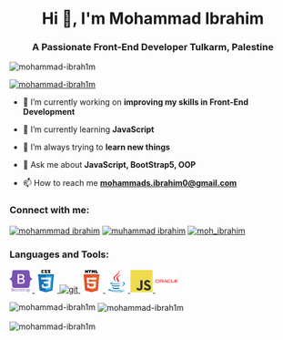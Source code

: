 <h1 align="center">Hi 👋, I'm Mohammad Ibrahim</h1>
<h3 align="center">A Passionate Front-End Developer Tulkarm, Palestine</h3>

<p align="left"> <img src="https://komarev.com/ghpvc/?username=mohammad-ibrah1m&label=Profile%20views&color=0e75b6&style=flat" alt="mohammad-ibrah1m" /> </p>

<p align="left"> <a href="https://github.com/ryo-ma/github-profile-trophy"><img src="https://github-profile-trophy.vercel.app/?username=mohammad-ibrah1m" alt="mohammad-ibrah1m" /></a> </p>

- 🔭 I’m currently working on **improving my skills in Front-End Development**

- 🌱 I’m currently learning **JavaScript**

- 🤝 I’m always trying to **learn new things**


- 💬 Ask me about **JavaScript, BootStrap5, OOP**

- 📫 How to reach me **mohammads.ibrahim0@gmail.com**

<h3 align="left">Connect with me:</h3>
<p align="left">
<a href="https://www.linkedin.com/in/mohammad-s-ibrahim/" target="blank"><img align="center" src="https://raw.githubusercontent.com/rahuldkjain/github-profile-readme-generator/master/src/images/icons/Social/linked-in-alt.svg" alt="mohammmad ibrahim" height="30" width="40" /></a>
<a href="https://www.facebook.com/muhammadfar30n/" target="blank"><img align="center" src="https://raw.githubusercontent.com/rahuldkjain/github-profile-readme-generator/master/src/images/icons/Social/facebook.svg" alt="muhammad ibrahim" height="30" width="40" /></a>
<a href="https://www.leetcode.com/moh_ibrahim" target="blank"><img align="center" src="https://raw.githubusercontent.com/rahuldkjain/github-profile-readme-generator/master/src/images/icons/Social/leet-code.svg" alt="moh_ibrahim" height="30" width="40" /></a>
</p>

<h3 align="left">Languages and Tools:</h3>
<p align="left"> <a href="https://getbootstrap.com" target="_blank" rel="noreferrer"> <img src="https://raw.githubusercontent.com/devicons/devicon/master/icons/bootstrap/bootstrap-plain-wordmark.svg" alt="bootstrap" width="40" height="40"/> </a> <a href="https://www.w3schools.com/css/" target="_blank" rel="noreferrer"> <img src="https://raw.githubusercontent.com/devicons/devicon/master/icons/css3/css3-original-wordmark.svg" alt="css3" width="40" height="40"/> </a> <a href="https://git-scm.com/" target="_blank" rel="noreferrer"> <img src="https://www.vectorlogo.zone/logos/git-scm/git-scm-icon.svg" alt="git" width="40" height="40"/> </a> <a href="https://www.w3.org/html/" target="_blank" rel="noreferrer"> <img src="https://raw.githubusercontent.com/devicons/devicon/master/icons/html5/html5-original-wordmark.svg" alt="html5" width="40" height="40"/> </a> <a href="https://www.java.com" target="_blank" rel="noreferrer"> <img src="https://raw.githubusercontent.com/devicons/devicon/master/icons/java/java-original.svg" alt="java" width="40" height="40"/> </a> <a href="https://developer.mozilla.org/en-US/docs/Web/JavaScript" target="_blank" rel="noreferrer"> <img src="https://raw.githubusercontent.com/devicons/devicon/master/icons/javascript/javascript-original.svg" alt="javascript" width="40" height="40"/> </a> <a href="https://www.oracle.com/" target="_blank" rel="noreferrer"> <img src="https://raw.githubusercontent.com/devicons/devicon/master/icons/oracle/oracle-original.svg" alt="oracle" width="40" height="40"/> </a> </p>

<p><img align="left" src="https://github-readme-stats.vercel.app/api/top-langs?username=mohammad-ibrah1m&show_icons=true&locale=en&layout=compact" alt="mohammad-ibrah1m" /></p>

<p>&nbsp;<img align="center" src="https://github-readme-stats.vercel.app/api?username=mohammad-ibrah1m&show_icons=true&locale=en" alt="mohammad-ibrah1m" /></p>

<p><img align="center" src="https://github-readme-streak-stats.herokuapp.com/?user=mohammad-ibrah1m&" alt="mohammad-ibrah1m" /></p>
